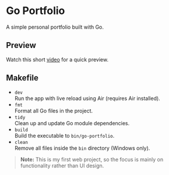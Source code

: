 # Go Portfolio
A simple personal portfolio built with Go.
## Preview
Watch this short [video](https://youtu.be/uJsXg-ActKw) for a quick preview.
## Makefile
- `dev`  
  Run the app with live reload using Air (requires Air installed).
- `fmt`  
  Format all Go files in the project.
- `tidy`  
  Clean up and update Go module dependencies.
- `build`  
  Build the executable to `bin/go-portfolio`.
- `clean`  
  Remove all files inside the `bin` directory (Windows only).

> **Note:** This is my first web project, so the focus is mainly on functionality rather than UI design.
